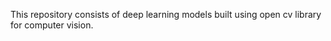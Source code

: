 This repository consists of deep learning models built using open cv library for computer vision.



